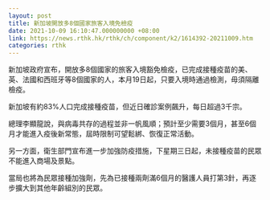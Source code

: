 ```yaml
---
layout: post
title: 新加坡開放多8個國家旅客入境免檢疫
date: 2021-10-09 16:10:47.000000000 +08:00
link: https://news.rthk.hk/rthk/ch/component/k2/1614392-20211009.htm
categories: rthk
---
```


新加坡政府宣布，開放多8個國家的旅客入境豁免檢疫，已完成接種疫苗的美、英、法國和西班牙等8個國家的人，本月19日起，只要入境時通過檢測，毋須隔離檢疫。

新加坡有約83%人口完成接種疫苗，但近日確診案例飆升，每日超過3千宗。

總理李顯龍說，與病毒共存的過程並非一帆風順；預計至少需要3個月，甚至6個月才能進入疫後新常態，屆時限制可望鬆綁、恢復正常活動。

另一方面，衛生部門宣布進一步加強防疫措施，下星期三日起，未接種疫苗的民眾不能進入商場及景點。

當局也將為民眾接種加強劑，先為已接種兩劑滿6個月的醫護人員打第3針，再逐步擴大到其他年齡組別的民眾。
